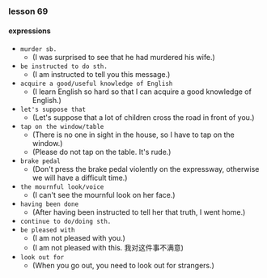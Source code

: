 ### lesson 69

#### expressions

- `murder sb.`
  - (I was surprised to see that he had murdered his wife.)
- `be instructed to do sth.`
  - (I am instructed to tell you this message.)
- `acquire a good/useful knowledge of English`
  - (I learn English so hard so that I can acquire a good knowledge of English.)
- `let's suppose that`
  - (Let's suppose that a lot of children cross the road in front of you.)
- `tap on the window/table`
  - (There is no one in sight in the house, so I have to tap on the window.)
  - (Please do not tap on the table. It's rude.)
- `brake pedal`
  - (Don't press the brake pedal violently on the expressway, otherwise we will have a difficult time.)
- `the mournful look/voice`
  - (I can't see the mournful look on her face.)
- `having been done`
  - (After having been instructed to tell her that truth, I went home.)
- `continue to do/doing sth.`
- `be pleased with`
  - (I am not pleased with you.)
  - (I am not pleased with this. 我对这件事不满意)
- `look out for`
  - (When you go out, you need to look out for strangers.)